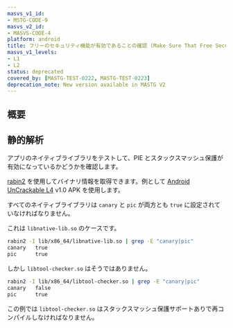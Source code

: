 ```yaml
---
masvs_v1_id:
- MSTG-CODE-9
masvs_v2_id:
- MASVS-CODE-4
platform: android
title: フリーのセキュリティ機能が有効であることの確認 (Make Sure That Free Security Features Are Activated)
masvs_v1_levels:
- L1
- L2
status: deprecated
covered_by: [MASTG-TEST-0222, MASTG-TEST-0223]
deprecation_note: New version available in MASTG V2
---
```


## 概要

## 静的解析

アプリのネイティブライブラリをテストして、PIE とスタックスマッシュ保護が有効になっているかどうかを確認します。

[rabin2](../../../tools/generic/MASTG-TOOL-0129.md) を使用してバイナリ情報を取得できます。例として [Android UnCrackable L4](../../../apps/android/MASTG-APP-0015.md) v1.0 APK を使用します。

すべてのネイティブライブラリは `canary` と `pic` が両方とも `true` に設定されていなければなりません。

これは `libnative-lib.so` のケースです。

```sh
rabin2 -I lib/x86_64/libnative-lib.so | grep -E "canary|pic"
canary   true
pic      true
```

しかし `libtool-checker.so` はそうではありません。

```sh
rabin2 -I lib/x86_64/libtool-checker.so | grep -E "canary|pic"
canary   false
pic      true
```

この例では `libtool-checker.so` はスタックスマッシュ保護サポートありで再コンパイルしなければなりません。
